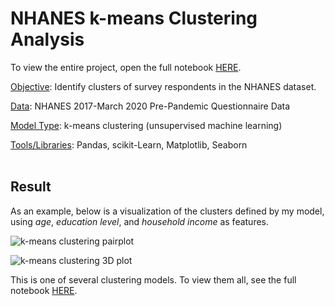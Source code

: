 # NHANES k-means Clustering Analysis

To view the entire project, open the full notebook [HERE](https://github.com/tyler-dardis/NHANES-kmeans-Clustering/blob/main/NHANES_k_means_Clustering.ipynb).

<u>Objective</u>: Identify clusters of survey respondents in the NHANES dataset.

<u>Data</u>: NHANES 2017-March 2020 Pre-Pandemic Questionnaire Data

<u>Model Type</u>: k-means clustering (unsupervised machine learning)

<u>Tools/Libraries</u>: Pandas, scikit-Learn, Matplotlib, Seaborn
<br><br>

## Result

As an example, below is a visualization of the clusters defined by my model, using *age*, *education level*, and *household income* as features.

![k-means clustering pairplot](https://github.com/user-attachments/assets/2ca1f213-e004-4796-b66e-ca6f8ad33cb1)

![k-means clustering 3D plot](https://github.com/user-attachments/assets/e737be49-30c1-4c74-b21d-3f8ca0807e48)

This is one of several clustering models. To view them all, see the full notebook [HERE](https://github.com/tyler-dardis/NHANES-kmeans-Clustering/blob/main/NHANES_k_means_Clustering.ipynb).
